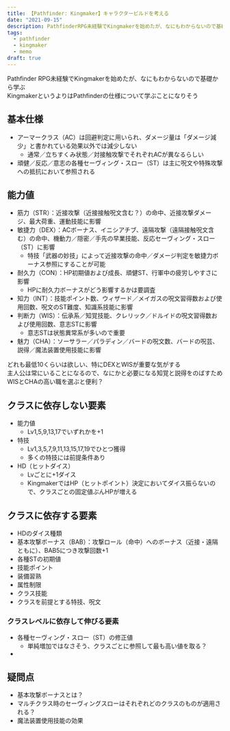 ```yaml
---
title: 【Pathfinder: Kingmaker】キャラクタービルドを考える
date: "2021-09-15"
description: PathfinderRPG未経験でKingmakerを始めたが、なにもわからないので基礎から学ぶ
tags:
  - pathfinder
  - kingmaker
  - memo
draft: true
---
```

Pathfinder RPG未経験でKingmakerを始めたが、なにもわからないので基礎から学ぶ \
KingmakerというよりはPathfinderの仕様について学ぶことになりそう

## 基本仕様
- アーマークラス（AC）は回避判定に用いられ、ダメージ量は「ダメージ減少」と書かれている効果以外では減少しない
  - 通常／立ちすくみ状態／対接触攻撃でそれぞれACが異なるらしい
- 頑健／反応／意志の各種セーヴィング・スロー（ST）は主に呪文や特殊攻撃への抵抗において参照される

## 能力値
- 筋力（STR）：近接攻撃（近接接触呪文含む？）の命中、近接攻撃ダメージ、最大荷重、運動技能に影響
- 敏捷力（DEX）：ACボーナス、イニシアチブ、遠隔攻撃（遠隔接触呪文含む）の命中、機動力／隠密／手先の早業技能、反応セーヴィング・スロー（ST）に影響
  - 特技「武器の妙技」によって近接攻撃の命中／ダメージ判定を敏捷力ボーナス参照にすることが可能
- 耐久力（CON）：HP初期値および成長、頑健ST、行軍中の疲労しやすさに影響
  - HPに耐久力ボーナスがどう影響するかは要調査
- 知力（INT）：技能ポイント数、ウィザード／メイガスの呪文習得数および使用回数、呪文のST難度、知識系技能に影響
- 判断力（WIS）：伝承系／知覚技能、クレリック／ドルイドの呪文習得数および使用回数、意志STに影響
  - 意志STは状態異常系が多いので重要
- 魅力（CHA）：ソーサラー／パラディン／バードの呪文数、バードの呪芸、説得／魔法装置使用技能に影響

どれも最低10くらいは欲しい、特にDEXとWISが重要な気がする \
主人公は常にいることになるので、なにかと必要になる知覚と説得をのばすためWISとCHAの高い職を選ぶと便利？

## クラスに依存しない要素
- 能力値
  - Lv1,5,9,13,17でいずれかを+1
- 特技
  - Lv1,3,5,7,9,11,13,15,17,19でひとつ獲得
  - 多くの特技には前提条件あり
- HD（ヒットダイス）
  - Lvごとに+1ダイス
  - KingmakerではHP（ヒットポイント）決定においてダイス振らないので、クラスごとの固定値ぶんHPが増える

## クラスに依存する要素
- HDのダイス種類
- 基本攻撃ボーナス（BAB）：攻撃ロール（命中）へのボーナス（近接・遠隔ともに）、BAB5につき攻撃回数+1
- 各種STの初期値
- 技能ポイント
- 装備習熟
- 属性制限
- クラス技能
- クラスを前提とする特技、呪文
### クラスレベルに依存して伸びる要素
- 各種セーヴィング・スロー（ST）の修正値
  - 単純増加ではなさそう、クラスごとに参照して最も高い値を取る？
- 

## 疑問点
- 基本攻撃ボーナスとは？
- マルチクラス時のセーヴィングスローはそれぞれどのクラスのものが適用される？
- 魔法装置使用技能の効果